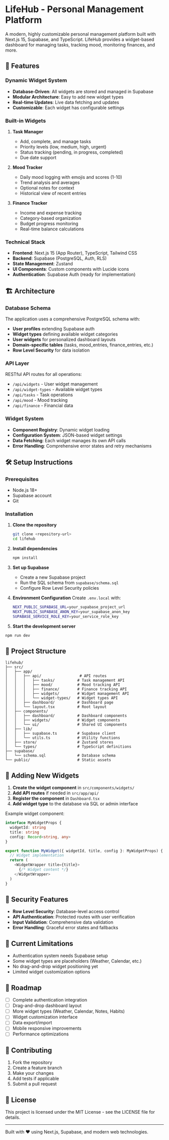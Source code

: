 # LifeHub - Personal Management Platform

A modern, highly customizable personal management platform built with Next.js 15, Supabase, and TypeScript. LifeHub provides a widget-based dashboard for managing tasks, tracking mood, monitoring finances, and more.

## 🚀 Features

### **Dynamic Widget System**
- **Database-Driven**: All widgets are stored and managed in Supabase
- **Modular Architecture**: Easy to add new widget types
- **Real-time Updates**: Live data fetching and updates
- **Customizable**: Each widget has configurable settings

### **Built-in Widgets**
1. **Task Manager** 
   - Add, complete, and manage tasks
   - Priority levels (low, medium, high, urgent)
   - Status tracking (pending, in progress, completed)
   - Due date support

2. **Mood Tracker**
   - Daily mood logging with emojis and scores (1-10)
   - Trend analysis and averages
   - Optional notes for context
   - Historical view of recent entries

3. **Finance Tracker**
   - Income and expense tracking
   - Category-based organization
   - Budget progress monitoring
   - Real-time balance calculations

### **Technical Stack**
- **Frontend**: Next.js 15 (App Router), TypeScript, Tailwind CSS
- **Backend**: Supabase (PostgreSQL, Auth, RLS)
- **State Management**: Zustand
- **UI Components**: Custom components with Lucide icons
- **Authentication**: Supabase Auth (ready for implementation)

## 🏗️ Architecture

### **Database Schema**
The application uses a comprehensive PostgreSQL schema with:
- **User profiles** extending Supabase auth
- **Widget types** defining available widget categories
- **User widgets** for personalized dashboard layouts
- **Domain-specific tables** (tasks, mood_entries, finance_entries, etc.)
- **Row Level Security** for data isolation

### **API Layer**
RESTful API routes for all operations:
- `/api/widgets` - User widget management
- `/api/widget-types` - Available widget types
- `/api/tasks` - Task operations
- `/api/mood` - Mood tracking
- `/api/finance` - Financial data

### **Widget System**
- **Component Registry**: Dynamic widget loading
- **Configuration System**: JSON-based widget settings
- **Data Fetching**: Each widget manages its own API calls
- **Error Handling**: Comprehensive error states and retry mechanisms

## 🛠️ Setup Instructions

### **Prerequisites**
- Node.js 18+ 
- Supabase account
- Git

### **Installation**

1. **Clone the repository**
   ```bash
   git clone <repository-url>
   cd lifehub
   ```

2. **Install dependencies**
   ```bash
   npm install
   ```

3. **Set up Supabase**
   - Create a new Supabase project
   - Run the SQL schema from `supabase/schema.sql`
   - Configure Row Level Security policies

4. **Environment Configuration**
   Create `.env.local` with:
   ```bash
   NEXT_PUBLIC_SUPABASE_URL=your_supabase_project_url
   NEXT_PUBLIC_SUPABASE_ANON_KEY=your_supabase_anon_key
   SUPABASE_SERVICE_ROLE_KEY=your_service_role_key
   ```

5. **Start the development server**
```bash
npm run dev
   ```

## 📁 Project Structure

```
lifehub/
├── src/
│   ├── app/
│   │   ├── api/                 # API routes
│   │   │   ├── tasks/          # Task management API
│   │   │   ├── mood/           # Mood tracking API
│   │   │   ├── finance/        # Finance tracking API
│   │   │   ├── widgets/        # Widget management API
│   │   │   └── widget-types/   # Widget types API
│   │   ├── dashboard/          # Dashboard page
│   │   └── layout.tsx          # Root layout
│   ├── components/
│   │   ├── dashboard/          # Dashboard components
│   │   ├── widgets/            # Widget components
│   │   └── ui/                 # Shared UI components
│   ├── lib/
│   │   ├── supabase.ts         # Supabase client
│   │   └── utils.ts            # Utility functions
│   ├── store/                  # Zustand stores
│   └── types/                  # TypeScript definitions
├── supabase/
│   └── schema.sql              # Database schema
└── public/                     # Static assets
```

## 🔧 Adding New Widgets

1. **Create the widget component** in `src/components/widgets/`
2. **Add API routes** if needed in `src/app/api/`
3. **Register the component** in `Dashboard.tsx`
4. **Add widget type** to the database via SQL or admin interface

Example widget component:
```typescript
interface MyWidgetProps {
  widgetId: string
  title: string
  config: Record<string, any>
}

export function MyWidget({ widgetId, title, config }: MyWidgetProps) {
  // Widget implementation
  return (
    <WidgetWrapper title={title}>
      {/* Widget content */}
    </WidgetWrapper>
  )
}
```

## 🔐 Security Features

- **Row Level Security**: Database-level access control
- **API Authentication**: Protected routes with user verification
- **Input Validation**: Comprehensive data validation
- **Error Handling**: Graceful error states and fallbacks

## 🚧 Current Limitations

- Authentication system needs Supabase setup
- Some widget types are placeholders (Weather, Calendar, etc.)
- No drag-and-drop widget positioning yet
- Limited widget customization options

## 🎯 Roadmap

- [ ] Complete authentication integration
- [ ] Drag-and-drop dashboard layout
- [ ] More widget types (Weather, Calendar, Notes, Habits)
- [ ] Widget customization interface
- [ ] Data export/import
- [ ] Mobile responsive improvements
- [ ] Performance optimizations

## 🤝 Contributing

1. Fork the repository
2. Create a feature branch
3. Make your changes
4. Add tests if applicable
5. Submit a pull request

## 📝 License

This project is licensed under the MIT License - see the LICENSE file for details.

---

Built with ❤️ using Next.js, Supabase, and modern web technologies.
